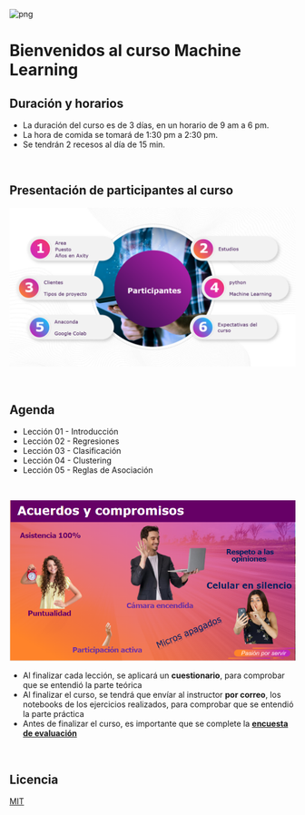 ![png](imagenes/logotipo-axity-ppt.png)

# Bienvenidos al curso **Machine Learning**

## Duración y horarios
* La duración del curso es de 3 días, en un horario de 9 am a 6 pm.
* La hora de comida se tomará de 1:30 pm a 2:30 pm.
* Se tendrán 2 recesos al día de 15 min.

&nbsp;
&nbsp;

## Presentación de participantes al curso

![png](imagenes/participantes.png)

&nbsp;
&nbsp;

## Agenda

* Lección 01 - Introducción
* Lección 02 - Regresiones
* Lección 03 - Clasificación
* Lección 04 - Clustering
* Lección 05 - Reglas de Asociación

&nbsp;
&nbsp;

![png](imagenes/acuerdos.png)

* Al finalizar cada lección, se aplicará un **cuestionario**, para comprobar que se entendió la parte teórica
* Al finalizar el curso, se tendrá que envíar al instructor **por correo**, los notebooks de los ejercicios realizados, para comprobar que se entendió la parte práctica
* Antes de finalizar el curso, es importante que se complete la **[encuesta de evaluación](https://forms.office.com/r/2d6SdK2Fsj)**


&nbsp;
&nbsp;

## Licencia

[MIT](https://opensource.org/licenses/MIT)
